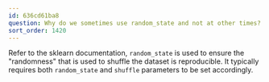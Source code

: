 ```yaml
---
id: 636cd61ba8
question: Why do we sometimes use random_state and not at other times?
sort_order: 1420
---
```


Refer to the sklearn documentation, `random_state` is used to ensure the "randomness" that is used to shuffle the dataset is reproducible. It typically requires both `random_state` and `shuffle` parameters to be set accordingly.
